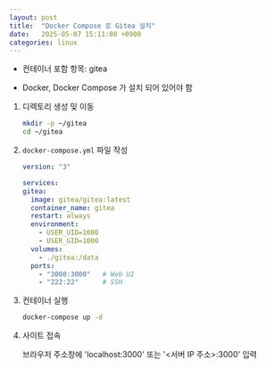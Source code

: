 ```yaml
---
layout: post
title:  "Docker Compose 로 Gitea 설치"
date:   2025-05-07 15:11:00 +0900
categories: linux
---
```

- 컨테이너 포함 항목: gitea

- Docker, Docker Compose 가 설치 되어 있어야 함

1. 디렉토리 생성 및 이동

    ```bash
    mkdir -p ~/gitea
    cd ~/gitea
    ```

2. `docker-compose.yml` 파일 작성

    ```yaml
    version: "3"

    services:
    gitea:
      image: gitea/gitea:latest
      container_name: gitea
      restart: always
      environment:
        - USER_UID=1000
        - USER_GID=1000
      volumes:
        - ./gitea:/data
      ports:
        - "3000:3000"   # Web UI
        - "222:22"      # SSH
    ```

3. 컨테이너 실행

    ```bash
    docker-compose up -d
    ```

4. 사이트 접속

    브라우저 주소창에 'localhost:3000' 또는 '<서버 IP 주소>:3000' 입력